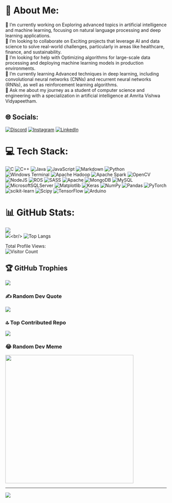 # 💫 About Me:
🔭 I’m currently working on Exploring advanced topics in artificial intelligence and machine learning, focusing on natural language processing and deep learning applications.<br>👯 I’m looking to collaborate on Exciting projects that leverage AI and data science to solve real-world challenges, particularly in areas like healthcare, finance, and sustainability.<br>🤝 I’m looking for help with Optimizing algorithms for large-scale data processing and deploying machine learning models in production environments.<br>🌱 I’m currently learning Advanced techniques in deep learning, including convolutional neural networks (CNNs) and recurrent neural networks (RNNs), as well as reinforcement learning algorithms.<br>💬 Ask me about my journey as a student of computer science and engineering with a specialization in artificial intelligence at Amrita Vishwa Vidyapeetham.<br>


## 🌐 Socials:
[![Discord](https://img.shields.io/badge/Discord-%237289DA.svg?logo=discord&logoColor=white)](https://discord.gg/https://discord.gg/HXAcKTPc) [![Instagram](https://img.shields.io/badge/Instagram-%23E4405F.svg?logo=Instagram&logoColor=white)](https://instagram.com/akhilesh_nair2003) [![LinkedIn](https://img.shields.io/badge/LinkedIn-%230077B5.svg?logo=linkedin&logoColor=white)](https://linkedin.com/in/akhilesh-p2003) 

# 💻 Tech Stack:
![C](https://img.shields.io/badge/c-%2300599C.svg?style=flat&logo=c&logoColor=white) ![C++](https://img.shields.io/badge/c++-%2300599C.svg?style=flat&logo=c%2B%2B&logoColor=white) ![Java](https://img.shields.io/badge/java-%23ED8B00.svg?style=flat&logo=openjdk&logoColor=white) ![JavaScript](https://img.shields.io/badge/javascript-%23323330.svg?style=flat&logo=javascript&logoColor=%23F7DF1E) ![Markdown](https://img.shields.io/badge/markdown-%23000000.svg?style=flat&logo=markdown&logoColor=white) ![Python](https://img.shields.io/badge/python-3670A0?style=flat&logo=python&logoColor=ffdd54) ![Windows Terminal](https://img.shields.io/badge/Windows%20Terminal-%234D4D4D.svg?style=flat&logo=windows-terminal&logoColor=white) ![Apache Hadoop](https://img.shields.io/badge/Apache%20Hadoop-66CCFF?style=flat&logo=apachehadoop&logoColor=black) ![Apache Spark](https://img.shields.io/badge/Apache%20Spark-FDEE21?style=flat&logo=apachespark&logoColor=black) ![OpenCV](https://img.shields.io/badge/opencv-%23white.svg?style=flat&logo=opencv&logoColor=white) ![NodeJS](https://img.shields.io/badge/node.js-6DA55F?style=flat&logo=node.js&logoColor=white) ![ROS](https://img.shields.io/badge/ros-%230A0FF9.svg?style=flat&logo=ros&logoColor=white) ![SASS](https://img.shields.io/badge/SASS-hotpink.svg?style=flat&logo=SASS&logoColor=white) ![Apache](https://img.shields.io/badge/apache-%23D42029.svg?style=flat&logo=apache&logoColor=white) ![MongoDB](https://img.shields.io/badge/MongoDB-%234ea94b.svg?style=flat&logo=mongodb&logoColor=white) ![MySQL](https://img.shields.io/badge/mysql-%2300000f.svg?style=flat&logo=mysql&logoColor=white) ![MicrosoftSQLServer](https://img.shields.io/badge/Microsoft%20SQL%20Server-CC2927?style=flat&logo=microsoft%20sql%20server&logoColor=white) ![Matplotlib](https://img.shields.io/badge/Matplotlib-%23ffffff.svg?style=flat&logo=Matplotlib&logoColor=black) ![Keras](https://img.shields.io/badge/Keras-%23D00000.svg?style=flat&logo=Keras&logoColor=white) ![NumPy](https://img.shields.io/badge/numpy-%23013243.svg?style=flat&logo=numpy&logoColor=white) ![Pandas](https://img.shields.io/badge/pandas-%23150458.svg?style=flat&logo=pandas&logoColor=white) ![PyTorch](https://img.shields.io/badge/PyTorch-%23EE4C2C.svg?style=flat&logo=PyTorch&logoColor=white) ![scikit-learn](https://img.shields.io/badge/scikit--learn-%23F7931E.svg?style=flat&logo=scikit-learn&logoColor=white) ![Scipy](https://img.shields.io/badge/SciPy-%230C55A5.svg?style=flat&logo=scipy&logoColor=%white) ![TensorFlow](https://img.shields.io/badge/TensorFlow-%23FF6F00.svg?style=flat&logo=TensorFlow&logoColor=white) ![Arduino](https://img.shields.io/badge/-Arduino-00979D?style=flat&logo=Arduino&logoColor=white)
# 📊 GitHub Stats:
![](https://github-readme-stats.vercel.app/api?username=AkhileshP06&theme=highcontrast&hide_border=true&include_all_commits=false&count_private=false)<br/>
![]([https://github-readme-streak-stats.herokuapp.com/?user=AkhileshP06&theme=highcontrast&hide_border=true](https://nirzak-streak-stats.vercel.app?user=AkhileshP06&theme=highcontrast&hide_border=true))<br/>
![Top Langs](https://github-readme-stats.vercel.app/api/top-langs/?username=AkhileshP06&theme=highcontrast&hide_border=true&layout=compact&hide=jupyter%20notebook&langs_count=6)



Total Profile Views:<br>
![Visitor Count](https://profile-counter.glitch.me/{AkhileshP06}/count.svg)


## 🏆 GitHub Trophies
![](https://github-profile-trophy.vercel.app/?username=AkhileshP06&theme=radical&no-frame=true&no-bg=true&margin-w=4)

### ✍️ Random Dev Quote
![](https://quotes-github-readme.vercel.app/api?type=horizontal&theme=dark)

### 🔝 Top Contributed Repo
![](https://github-contributor-stats.vercel.app/api?username=AkhileshP06&limit=5&theme=dark&combine_all_yearly_contributions=true)

### 😂 Random Dev Meme
<img src='https://randommeme-five.vercel.app/' style="height: 400px;"/>

---
[![](https://visitcount.itsvg.in/api?id=AkhileshP06&icon=5&color=12)](https://visitcount.itsvg.in)

<!-- Proudly created with GPRM ( https://gprm.itsvg.in ) -->
